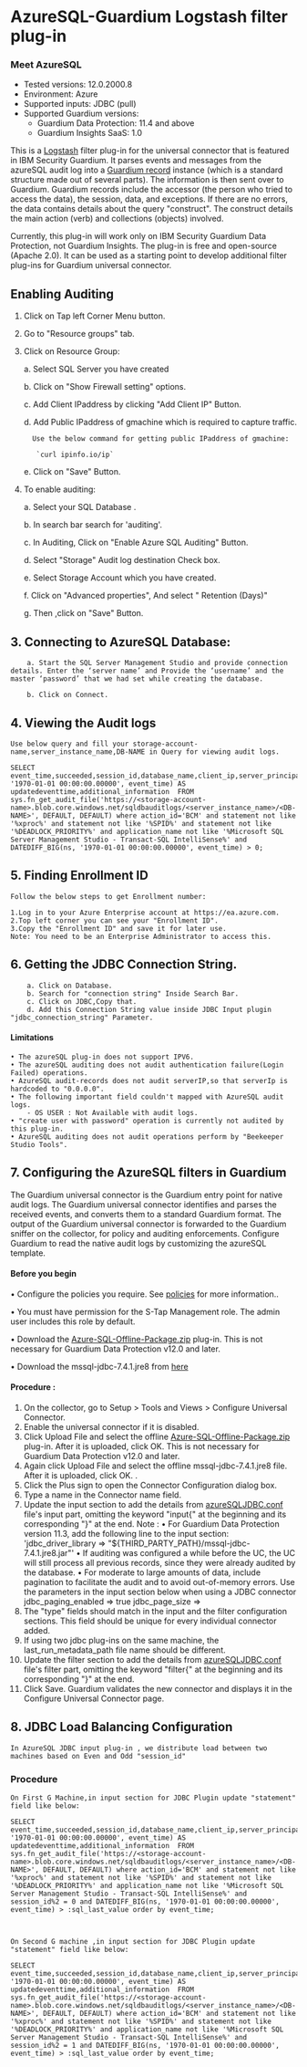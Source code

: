 # AzureSQL-Guardium Logstash filter plug-in

### Meet AzureSQL
* Tested versions: 12.0.2000.8
* Environment: Azure
* Supported inputs: JDBC (pull)
* Supported Guardium versions:
	* Guardium Data Protection: 11.4 and above
    * Guardium Insights SaaS: 1.0

This is a [Logstash](https://github.com/elastic/logstash) filter plug-in for the universal connector that is featured in IBM Security Guardium. It parses events and messages from the azureSQL audit log into a [Guardium record](https://github.com/IBM/universal-connectors/blob/main/common/src/main/java/com/ibm/guardium/universalconnector/commons/structures/Record.java) instance (which is a standard structure made out of several parts). The information is then sent over to Guardium. Guardium records include the accessor (the person who tried to access the data), the session, data, and exceptions. If there are no errors, the data contains details about the query "construct". The construct details the main action (verb) and collections (objects) involved.

Currently, this plug-in will work only on IBM Security Guardium Data Protection, not Guardium Insights.
The plug-in is free and open-source (Apache 2.0). It can be used as a starting point to develop additional filter plug-ins for Guardium universal connector.



##  Enabling Auditing

1. Click on Tap left Corner Menu button.
	
 2. Go to "Resource groups" tab.
	
 3. Click on Resource Group:
    
      a. Select SQL Server you have created

	b. Click on "Show Firewall setting" options.

	c. Add Client IPaddress by clicking "Add Client IP" Button.

	d. Add Public IPaddress of gmachine which is required to capture traffic.

          Use the below command for getting public IPaddress of gmachine:

           `curl ipinfo.io/ip`

	e. Click on "Save" Button.

5. To enable auditing:
    
	a. Select your SQL Database .

	b. In search bar search for 'auditing'.

	c. In Auditing, Click on "Enable Azure SQL Auditing" Button.

	d. Select "Storage" Audit log destination Check box.

	e. Select Storage Account which you have created.

	f. Click on "Advanced properties", And select " Retention (Days)"

	g. Then ,click on "Save" Button.
	
		
## 3. Connecting to AzureSQL Database:
		
		a. Start the SQL Server Management Studio and provide connection details. Enter the ‘server name’ and Provide the ‘username’ and the master ‘password’ that we had set while creating the database.
  
		b. Click on Connect.

		
## 4. Viewing the Audit logs

	Use below query and fill your storage-account-name,server_instance_name,DB-NAME in Query for viewing audit logs.
	
	SELECT event_time,succeeded,session_id,database_name,client_ip,server_principal_name,application_name,statement,server_instance_name,host_name,DATEDIFF_BIG(ns, '1970-01-01 00:00:00.00000', event_time) AS updatedeventtime,additional_information  FROM sys.fn_get_audit_file('https://<storage-account-name>.blob.core.windows.net/sqldbauditlogs/<server_instance_name>/<DB-NAME>', DEFAULT, DEFAULT) where action_id='BCM' and statement not like '%xproc%' and statement not like '%SPID%' and statement not like '%DEADLOCK_PRIORITY%' and application_name not like '%Microsoft SQL Server Management Studio - Transact-SQL IntelliSense%' and DATEDIFF_BIG(ns, '1970-01-01 00:00:00.00000', event_time) > 0;


## 5. Finding Enrollment ID

	Follow the below steps to get Enrollment number:

	1.Log in to your Azure Enterprise account at https://ea.azure.com.
	2.Top left corner you can see your "Enrollment ID".
	3.Copy the "Enrollment ID" and save it for later use.
	Note: You need to be an Enterprise Administrator to access this.	
		
## 6. Getting the JDBC Connection String.

		a. Click on Database.
		b. Search for "connection string" Inside Search Bar.
		c. Click on JDBC,Copy that.
		d. Add this Connection String value inside JDBC Input plugin "jdbc_connection_string" Parameter.


#### Limitations
	• The azureSQL plug-in does not support IPV6.
	• The azureSQL auditing does not audit authentication failure(Login Failed) operations.
	• AzureSQL audit-records does not audit serverIP,so that serverIp is hardcoded to "0.0.0.0".
	• The following important field couldn't mapped with AzureSQL audit logs. 
		- OS USER : Not Available with audit logs.
	• "create user with password" operation is currently not audited by this plug-in.
	• AzureSQL auditing does not audit operations perform by "Beekeeper Studio Tools".
	
	
## 7. Configuring the AzureSQL filters in Guardium

The Guardium universal connector is the Guardium entry point for native audit logs. The Guardium universal connector identifies and parses the received events, and converts them to a standard Guardium format. The output of the Guardium universal connector is forwarded to the Guardium sniffer on the collector, for policy and auditing enforcements. Configure Guardium to read the native audit logs by customizing the azureSQL template.


#### Before you begin

• Configure the policies you require. See [policies](/docs/#policies) for more information..

• You must have permission for the S-Tap Management role. The admin user includes this role by default.

• Download the [Azure-SQL-Offline-Package.zip](https://github.com/IBM/universal-connectors/raw/main/filter-plugin/logstash-filter-azure-sql-guardium/AzureSQLOverJdbcPackage/AzureSQL/Azure-SQL-Offline-Package.zip) plug-in. This is not necessary for Guardium Data Protection v12.0 and later.

• Download the mssql-jdbc-7.4.1.jre8 from [here](https://jar-download.com/artifacts/com.microsoft.sqlserver/mssql-jdbc/7.4.1.jre8)

#### Procedure : 

1. On the collector, go to Setup > Tools and Views > Configure Universal Connector.
2. Enable the universal connector if it is disabled.
3. Click Upload File and select the offline [Azure-SQL-Offline-Package.zip](https://github.com/IBM/universal-connectors/raw/main/filter-plugin/logstash-filter-azure-sql-guardium/AzureSQLOverJdbcPackage/AzureSQL/Azure-SQL-Offline-Package.zip) plug-in. After it is uploaded, click OK. This is not necessary for Guardium Data Protection v12.0 and later.
4. Again click Upload File and select the offline mssql-jdbc-7.4.1.jre8 file. After it is uploaded, click OK. . 
5. Click the Plus sign to open the Connector Configuration dialog box.
6. Type a name in the Connector name field.
7. Update the input section to add the details from [azureSQLJDBC.conf](https://github.com/IBM/universal-connectors/raw/main/filter-plugin/logstash-filter-azure-sql-guardium/azureSQLJDBC.conf) file's input part, omitting the keyword "input{" at the beginning and its corresponding "}" at the end.
	Note : • For Guardium Data Protection version 11.3, add the following line to the input section:
	'jdbc_driver_library => "${THIRD_PARTY_PATH}/mssql-jdbc-7.4.1.jre8.jar"'
		• If auditing was configured a while before the UC, the UC will still process all previous records, since they were already audited by the database.
		• For moderate to large amounts of data, include pagination to facilitate the audit and to avoid out-of-memory errors. Use the parameters in the input section below when using a JDBC connector
			jdbc_paging_enabled => true
			jdbc_page_size => <size> 
8. The "type" fields should match in the input and the filter configuration sections. This field should be unique for every individual connector added.
9. If using two jdbc plug-ins on the same machine, the last_run_metadata_path file name should be different.
10. Update the filter section to add the details from [azureSQLJDBC.conf](https://github.com/IBM/universal-connectors/raw/main/filter-plugin/logstash-filter-azure-sql-guardium/azureSQLJDBC.conf) file's filter part, omitting the keyword "filter{" at the beginning and its corresponding "}" at the end.
11. Click Save. Guardium validates the new connector and displays it in the Configure Universal Connector page.


## 8. JDBC Load Balancing Configuration

	In AzureSQL JDBC input plug-in , we distribute load between two machines based on Even and Odd "session_id"
	
### Procedure

	On First G Machine,in input section for JDBC Plugin update "statement" field like below:
	
	SELECT event_time,succeeded,session_id,database_name,client_ip,server_principal_name,application_name,statement,server_instance_name,host_name,DATEDIFF_BIG(ns, '1970-01-01 00:00:00.00000', event_time) AS updatedeventtime,additional_information  FROM sys.fn_get_audit_file('https://<storage-account-name>.blob.core.windows.net/sqldbauditlogs/<server_instance_name>/<DB-NAME>', DEFAULT, DEFAULT) where action_id='BCM' and statement not like '%xproc%' and statement not like '%SPID%' and statement not like '%DEADLOCK_PRIORITY%' and application_name not like '%Microsoft SQL Server Management Studio - Transact-SQL IntelliSense%' and session_id%2 = 0 and DATEDIFF_BIG(ns, '1970-01-01 00:00:00.00000', event_time) > :sql_last_value order by event_time;

		
		
	On Second G machine ,in input section for JDBC Plugin update "statement" field like below:
	
	SELECT event_time,succeeded,session_id,database_name,client_ip,server_principal_name,application_name,statement,server_instance_name,host_name,DATEDIFF_BIG(ns, '1970-01-01 00:00:00.00000', event_time) AS updatedeventtime,additional_information  FROM sys.fn_get_audit_file('https://<storage-account-name>.blob.core.windows.net/sqldbauditlogs/<server_instance_name>/<DB-NAME>', DEFAULT, DEFAULT) where action_id='BCM' and statement not like '%xproc%' and statement not like '%SPID%' and statement not like '%DEADLOCK_PRIORITY%' and application_name not like '%Microsoft SQL Server Management Studio - Transact-SQL IntelliSense%' and session_id%2 = 1 and DATEDIFF_BIG(ns, '1970-01-01 00:00:00.00000', event_time) > :sql_last_value order by event_time;
	
		
